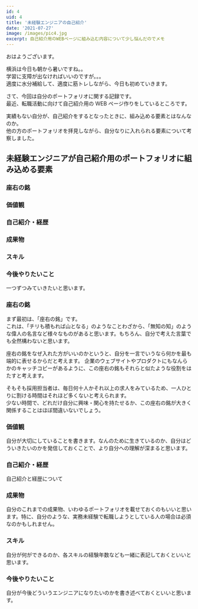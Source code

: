 ```yaml
---
id: 4
uid: 4
title: '未経験エンジニアの自己紹介'
date: '2021-07-27'
image: /images/pic4.jpg
excerpt: 自己紹介用のWEBページに組み込む内容について少し悩んだのでメモ
---
```


おはようございます。

横浜は今日も朝から暑いですね。。  
学習に支障が出なければいいのですが。。。  
適度に水分補給して、適度に筋トレしながら、今日も初めていきます。

さて、今回は自分のポートフォリオに関する記録です。  
最近、転職活動に向けて自己紹介用の WEB ページ作りをしているところです。

実績もない自分が、自己紹介をするとなったときに、組み込める要素とはなんなのか。  
他の方のポートフォリオを拝見しながら、自分なりに入れられる要素について考察しました。

## 未経験エンジニアが自己紹介用のポートフォリオに組み込める要素

### 座右の銘

### 価値観

### 自己紹介・経歴

### 成果物

### スキル

### 今後やりたいこと

一つずつみていきたいと思います。

### 座右の銘

まず最初は、「座右の銘」です。  
これは、「チリも積もれば山となる」のようなことわざから、「無知の知」のような偉人の名言など様々なものがあると思います。もちろん、自分で考えた言葉でも全然構わないと思います。

座右の銘をなぜ入れた方がいいのかというと、自分を一言でいうなら何かを最も端的に表せるからだと考えます。
企業のウェブサイトやプロダクトにもなんらかのキャッチコピーがあるように、この座右の銘もそれらと似たような役割をはたすと考えます。

そもそも採用担当者は、毎日何十人かそれ以上の求人をみているため、一人ひとりに割ける時間はそれほど多くないと考えられます。  
少ない時間で、どれだけ自分に興味・関心を持たせるか、この座右の銘が大きく関係することはほぼ間違いないでしょう。

### 価値観

自分が大切にしていることを書きます。なんのために生きているのか、自分はどういきたいのかを発信しておくことで、より自分への理解が深まると思います。

### 自己紹介・経歴

自己紹介と経歴について

### 成果物

自分のこれまでの成果物、いわゆるポートフォリオを載せておくのもいいと思います。特に、自分のような、実務未経験で転職しようとしている人の場合は必須なのかもしれません。

### スキル

自分が何ができるのか、各スキルの経験年数なども一緒に表記しておくといいと思います。

### 今後やりたいこと

自分が今後どういうエンジニアになりたいのかを書き述べておくといいと思います。
